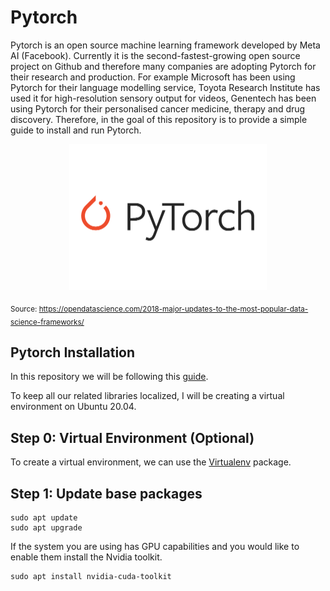 # Pytorch

Pytorch is an open source machine learning framework developed by Meta AI (Facebook). Currently it is the second-fastest-growing open source project on Github and therefore many companies are adopting Pytorch for their research and production. For example Microsoft has been using Pytorch for their language modelling service, Toyota Research Institute has used it for high-resolution sensory output for videos, Genentech has been using Pytorch for their personalised cancer medicine, therapy and drug discovery. Therefore, in the goal of this repository is to provide a simple guide to install and run Pytorch.

<p align="center">
  <img width="316" height="233" src="https://raw.githubusercontent.com/dleninja/pytorch_installation/main/misc/PyTorch.png">
</p>

<sub> Source: https://opendatascience.com/2018-major-updates-to-the-most-popular-data-science-frameworks/ </sub>


## Pytorch Installation

In this repository we will be following this [guide](https://www.linode.com/docs/guides/pytorch-installation-ubuntu-2004/).

To keep all our related libraries localized, I will be creating a virtual environment on Ubuntu 20.04.

## Step 0: Virtual Environment (Optional)

To create a virtual environment, we can use the [Virtualenv](https://virtualenv.pypa.io/en/latest/) package.

## Step 1: Update base packages

```
sudo apt update
sudo apt upgrade
```

If the system you are using has GPU capabilities and you would like to enable them install the Nvidia toolkit.

```
sudo apt install nvidia-cuda-toolkit
```
